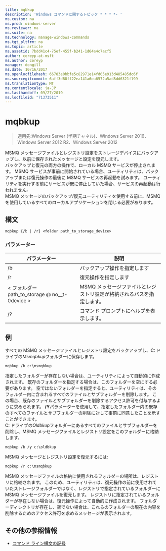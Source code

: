 ```yaml
---
title: mqbkup
description: 'Windows コマンドに関するトピック * * * *- '
ms.custom: na
ms.prod: windows-server
ms.reviewer: na
ms.suite: na
ms.technology: manage-windows-commands
ms.tgt_pltfrm: na
ms.topic: article
ms.assetid: 7bdd41c4-75ef-455f-b241-1d64a4c7acf5
author: coreyp-at-msft
ms.author: coreyp
manager: dongill
ms.date: 10/16/2017
ms.openlocfilehash: 66783e0bbfe5c82971e14fd05e913d485485dc6f
ms.sourcegitcommit: 6aff3d88ff22ea141a6ea6572a5ad8dd6321f199
ms.translationtype: MT
ms.contentlocale: ja-JP
ms.lasthandoff: 09/27/2019
ms.locfileid: "71373511"
---
```

# <a name="mqbkup"></a>mqbkup

>適用先:Windows Server (半期チャネル)、Windows Server 2016、Windows Server 2012 R2、Windows Server 2012

MSMQ メッセージファイルとレジストリ設定をストレージデバイスにバックアップし、以前に保存されたメッセージと設定を復元します。   
バックアップと復元の両方の操作で、ローカル MSMQ サービスが停止されます。 MSMQ サービスが事前に開始されている場合、ユーティリティは、バックアップまたは復元操作の最後に MSMQ サービスの再起動を試みます。 ユーティリティを実行する前にサービスが既に停止していた場合、サービスの再起動は行われません。  
MSMQ メッセージのバックアップ/復元ユーティリティを使用する前に、MSMQ を使用しているすべてのローカルアプリケーションを閉じる必要があります。  
## <a name="syntax"></a>構文  
```  
mqbkup {/b | /r} <folder path_to_storage_device>  
```  
### <a name="parameters"></a>パラメーター  
|パラメーター|説明|  
|-------|--------|  
|/b|バックアップ操作を指定します|  
|/r|復元操作を指定します|  
|< フォルダー path_to_storage @ no__t-0device >|MSMQ メッセージファイルとレジストリ設定が格納されるパスを指定します。|  
|/?|コマンド プロンプトにヘルプを表示します。|  
## <a name="BKMK_Examples"></a>例  
すべての MSMQ メッセージファイルとレジストリ設定をバックアップし、C: ドライブの*Msmqbkup*フォルダーに保存します。  
```  
mqbkup /b c:\msmqbkup  
```  
指定したフォルダーが存在しない場合は、ユーティリティによって自動的に作成されます。 既存のフォルダーを指定する場合は、このフォルダーを空にする必要があります。 空ではないフォルダーを指定すると、ユーティリティは、そのフォルダー内に含まれるすべてのファイルとサブフォルダーを削除します。 この場合、既存のファイルとサブフォルダーを削除するアクセス許可を付与するように求められます。 **/Y**パラメーターを使用して、指定したフォルダー内の既存のすべてのファイルとサブフォルダーの削除に対して事前に同意したことを示すことができます。  
C: ドライブの*Oldbkup*フォルダーにあるすべてのファイルとサブフォルダーを削除し、MSMQ メッセージファイルとレジストリ設定をこのフォルダーに格納します。  
```  
mqbkup /b /y c:\oldbkup  
```  
MSMQ メッセージとレジストリ設定を復元するには:  
```  
mqbkup /r c:\msmqbkup  
```  
MSMQ メッセージファイルの格納に使用されるフォルダーの場所は、レジストリに格納されます。 このため、ユーティリティは、復元操作の前に使用されていたストレージフォルダーではなく、レジストリで指定されているフォルダーに MSMQ メッセージファイルを復元します。 レジストリに指定されているフォルダーが存在しない場合は、復元操作によって自動的に作成されます。 フォルダーディレクトリが存在し、空でない場合は、これらのフォルダーの現在の内容を削除するためのアクセス許可を求めるメッセージが表示されます。  
## <a name="additional-references"></a>その他の参照情報  
-   [コマンド ライン構文の記号](command-line-syntax-key.md)  
